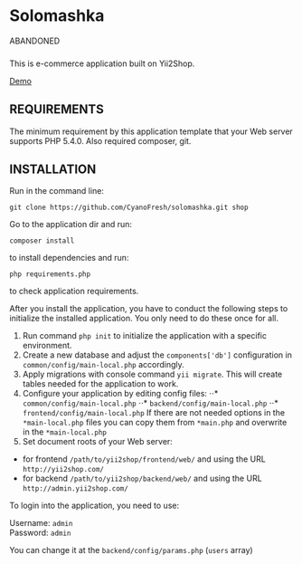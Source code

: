 Solomashka
===================================

ABANDONED 
###

This is e-commerce application built on Yii2Shop.

[Demo](http://shop.solomaha.me/)

REQUIREMENTS
------------

The minimum requirement by this application template that your Web server supports PHP 5.4.0. Also required composer, git.


INSTALLATION
------------

Run in the command line:

`git clone https://github.com/CyanoFresh/solomashka.git shop`

Go to the application dir and run:

`composer install`

to install dependencies and run:

`php requirements.php`

to check application requirements.

After you install the application, you have to conduct the following steps to initialize
the installed application. You only need to do these once for all.

1. Run command `php init` to initialize the application with a specific environment.
2. Create a new database and adjust the `components['db']` configuration in `common/config/main-local.php` accordingly.
3. Apply migrations with console command `yii migrate`. This will create tables needed for the application to work.
4. Configure your application by editing config files: 
⋅⋅* `common/config/main-local.php`
⋅⋅* `backend/config/main-local.php`
⋅⋅* `frontend/config/main-local.php`
If there are not needed options in the `*main-local.php` files you can copy them from `*main.php` and overwrite in the
`*main-local.php`
5. Set document roots of your Web server:

- for frontend `/path/to/yii2shop/frontend/web/` and using the URL `http://yii2shop.com/`
- for backend `/path/to/yii2shop/backend/web/` and using the URL `http://admin.yii2shop.com/`

To login into the application, you need to use:

Username: `admin` <br> 
Password: `admin`

You can change it at the `backend/config/params.php` (`users` array)
